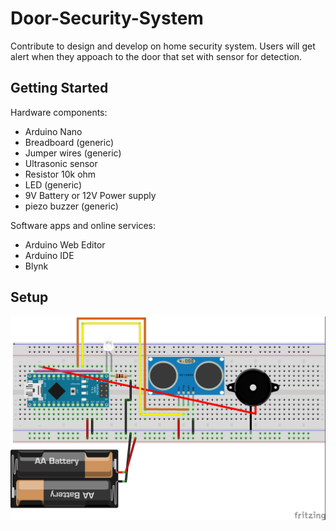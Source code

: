 Door-Security-System
===================================

Contribute to design and develop on home security system.
Users will get alert when they appoach to the door that set with sensor for detection.

Getting Started
---------------
Hardware components:
- Arduino Nano
- Breadboard (generic)
- Jumper wires (generic)
- Ultrasonic sensor
- Resistor 10k ohm
- LED (generic)
- 9V Battery or 12V Power supply
- piezo buzzer (generic)

Software apps and online services:
- Arduino Web Editor
- Arduino IDE
- Blynk

## Setup
![Circuit](./Ultrasonic_security_bb.jpg)


